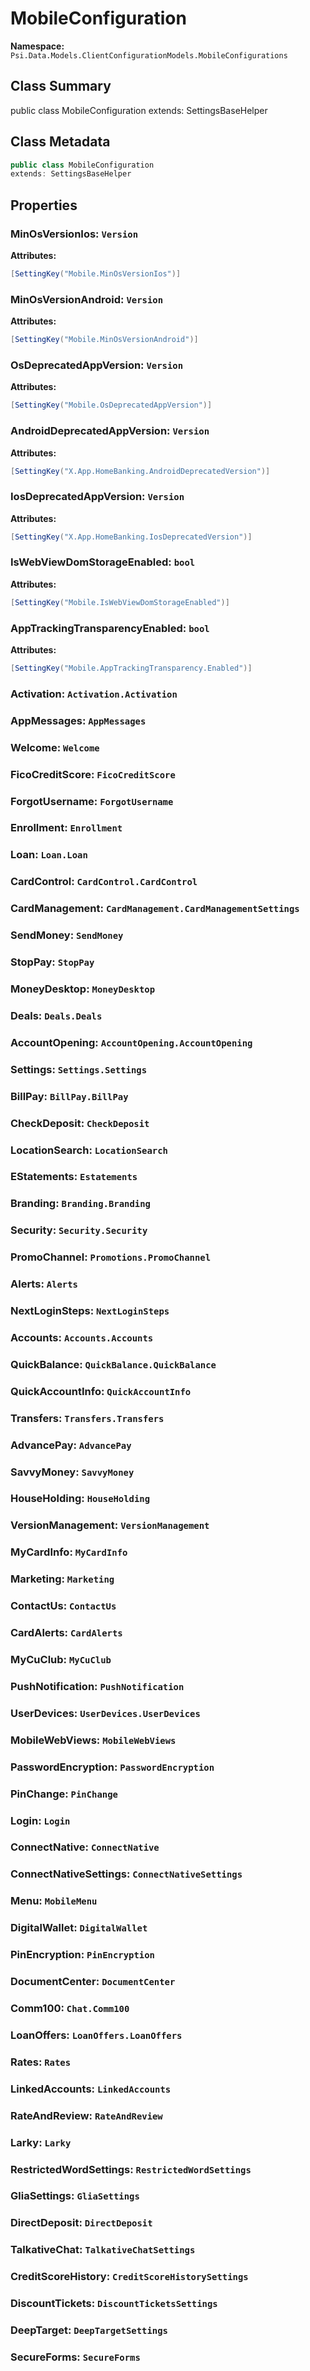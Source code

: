 # MobileConfiguration

**Namespace:** `Psi.Data.Models.ClientConfigurationModels.MobileConfigurations`

## Class Summary

public class MobileConfiguration
extends: SettingsBaseHelper

## Class Metadata

```typescript
public class MobileConfiguration
extends: SettingsBaseHelper
```

## Properties

### MinOsVersionIos: `Version`

**Attributes:**
```csharp
[SettingKey("Mobile.MinOsVersionIos")]
```

### MinOsVersionAndroid: `Version`

**Attributes:**
```csharp
[SettingKey("Mobile.MinOsVersionAndroid")]
```

### OsDeprecatedAppVersion: `Version`

**Attributes:**
```csharp
[SettingKey("Mobile.OsDeprecatedAppVersion")]
```

### AndroidDeprecatedAppVersion: `Version`

**Attributes:**
```csharp
[SettingKey("X.App.HomeBanking.AndroidDeprecatedVersion")]
```

### IosDeprecatedAppVersion: `Version`

**Attributes:**
```csharp
[SettingKey("X.App.HomeBanking.IosDeprecatedVersion")]
```

### IsWebViewDomStorageEnabled: `bool`

**Attributes:**
```csharp
[SettingKey("Mobile.IsWebViewDomStorageEnabled")]
```

### AppTrackingTransparencyEnabled: `bool`

**Attributes:**
```csharp
[SettingKey("Mobile.AppTrackingTransparency.Enabled")]
```

### Activation: `Activation.Activation`

### AppMessages: `AppMessages`

### Welcome: `Welcome`

### FicoCreditScore: `FicoCreditScore`

### ForgotUsername: `ForgotUsername`

### Enrollment: `Enrollment`

### Loan: `Loan.Loan`

### CardControl: `CardControl.CardControl`

### CardManagement: `CardManagement.CardManagementSettings`

### SendMoney: `SendMoney`

### StopPay: `StopPay`

### MoneyDesktop: `MoneyDesktop`

### Deals: `Deals.Deals`

### AccountOpening: `AccountOpening.AccountOpening`

### Settings: `Settings.Settings`

### BillPay: `BillPay.BillPay`

### CheckDeposit: `CheckDeposit`

### LocationSearch: `LocationSearch`

### EStatements: `Estatements`

### Branding: `Branding.Branding`

### Security: `Security.Security`

### PromoChannel: `Promotions.PromoChannel`

### Alerts: `Alerts`

### NextLoginSteps: `NextLoginSteps`

### Accounts: `Accounts.Accounts`

### QuickBalance: `QuickBalance.QuickBalance`

### QuickAccountInfo: `QuickAccountInfo`

### Transfers: `Transfers.Transfers`

### AdvancePay: `AdvancePay`

### SavvyMoney: `SavvyMoney`

### HouseHolding: `HouseHolding`

### VersionManagement: `VersionManagement`

### MyCardInfo: `MyCardInfo`

### Marketing: `Marketing`

### ContactUs: `ContactUs`

### CardAlerts: `CardAlerts`

### MyCuClub: `MyCuClub`

### PushNotification: `PushNotification`

### UserDevices: `UserDevices.UserDevices`

### MobileWebViews: `MobileWebViews`

### PasswordEncryption: `PasswordEncryption`

### PinChange: `PinChange`

### Login: `Login`

### ConnectNative: `ConnectNative`

### ConnectNativeSettings: `ConnectNativeSettings`

### Menu: `MobileMenu`

### DigitalWallet: `DigitalWallet`

### PinEncryption: `PinEncryption`

### DocumentCenter: `DocumentCenter`

### Comm100: `Chat.Comm100`

### LoanOffers: `LoanOffers.LoanOffers`

### Rates: `Rates`

### LinkedAccounts: `LinkedAccounts`

### RateAndReview: `RateAndReview`

### Larky: `Larky`

### RestrictedWordSettings: `RestrictedWordSettings`

### GliaSettings: `GliaSettings`

### DirectDeposit: `DirectDeposit`

### TalkativeChat: `TalkativeChatSettings`

### CreditScoreHistory: `CreditScoreHistorySettings`

### DiscountTickets: `DiscountTicketsSettings`

### DeepTarget: `DeepTargetSettings`

### SecureForms: `SecureForms`
